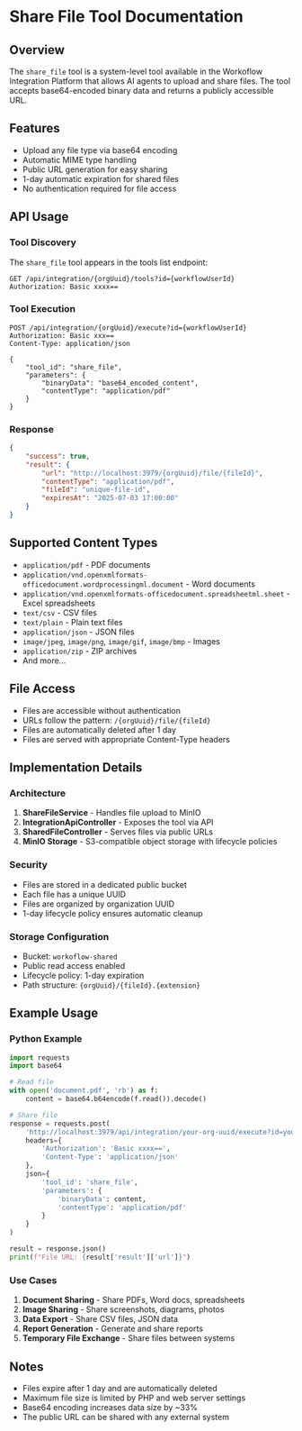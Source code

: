 # Share File Tool Documentation

## Overview
The `share_file` tool is a system-level tool available in the Workoflow Integration Platform that allows AI agents to upload and share files. The tool accepts base64-encoded binary data and returns a publicly accessible URL.

## Features
- Upload any file type via base64 encoding
- Automatic MIME type handling
- Public URL generation for easy sharing
- 1-day automatic expiration for shared files
- No authentication required for file access

## API Usage

### Tool Discovery
The `share_file` tool appears in the tools list endpoint:

```
GET /api/integration/{orgUuid}/tools?id={workflowUserId}
Authorization: Basic xxxx==
```

### Tool Execution
```
POST /api/integration/{orgUuid}/execute?id={workflowUserId}
Authorization: Basic xxx==
Content-Type: application/json

{
    "tool_id": "share_file",
    "parameters": {
        "binaryData": "base64_encoded_content",
        "contentType": "application/pdf"
    }
}
```

### Response
```json
{
    "success": true,
    "result": {
        "url": "http://localhost:3979/{orgUuid}/file/{fileId}",
        "contentType": "application/pdf",
        "fileId": "unique-file-id",
        "expiresAt": "2025-07-03 17:00:00"
    }
}
```

## Supported Content Types
- `application/pdf` - PDF documents
- `application/vnd.openxmlformats-officedocument.wordprocessingml.document` - Word documents
- `application/vnd.openxmlformats-officedocument.spreadsheetml.sheet` - Excel spreadsheets
- `text/csv` - CSV files
- `text/plain` - Plain text files
- `application/json` - JSON files
- `image/jpeg`, `image/png`, `image/gif`, `image/bmp` - Images
- `application/zip` - ZIP archives
- And more...

## File Access
- Files are accessible without authentication
- URLs follow the pattern: `/{orgUuid}/file/{fileId}`
- Files are automatically deleted after 1 day
- Files are served with appropriate Content-Type headers

## Implementation Details

### Architecture
1. **ShareFileService** - Handles file upload to MinIO
2. **IntegrationApiController** - Exposes the tool via API
3. **SharedFileController** - Serves files via public URLs
4. **MinIO Storage** - S3-compatible object storage with lifecycle policies

### Security
- Files are stored in a dedicated public bucket
- Each file has a unique UUID
- Files are organized by organization UUID
- 1-day lifecycle policy ensures automatic cleanup

### Storage Configuration
- Bucket: `workoflow-shared`
- Public read access enabled
- Lifecycle policy: 1-day expiration
- Path structure: `{orgUuid}/{fileId}.{extension}`

## Example Usage

### Python Example
```python
import requests
import base64

# Read file
with open('document.pdf', 'rb') as f:
    content = base64.b64encode(f.read()).decode()

# Share file
response = requests.post(
    'http://localhost:3979/api/integration/your-org-uuid/execute?id=your-workflow-id',
    headers={
        'Authorization': 'Basic xxxx==',
        'Content-Type': 'application/json'
    },
    json={
        'tool_id': 'share_file',
        'parameters': {
            'binaryData': content,
            'contentType': 'application/pdf'
        }
    }
)

result = response.json()
print(f"File URL: {result['result']['url']}")
```

### Use Cases
1. **Document Sharing** - Share PDFs, Word docs, spreadsheets
2. **Image Sharing** - Share screenshots, diagrams, photos
3. **Data Export** - Share CSV files, JSON data
4. **Report Generation** - Generate and share reports
5. **Temporary File Exchange** - Share files between systems

## Notes
- Files expire after 1 day and are automatically deleted
- Maximum file size is limited by PHP and web server settings
- Base64 encoding increases data size by ~33%
- The public URL can be shared with any external system
